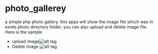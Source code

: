 # photo_gallerey
a simple php photo gallery. this apps will show the image file which was in exists photo directory folder. you can also upload and delete image file. Here is the sample
 - upload image![alt tag](http://i.imgur.com/HaEGsHH.gif)
 - Delete image ![alt tag](http://i.imgur.com/i15RCL2.gif)
